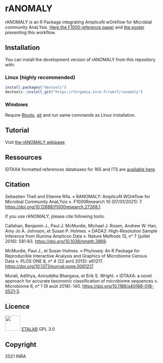 
<!-- README.md is generated from README.Rmd. Please edit that file -->

# rANOMALY

<!-- badges: start -->

<!-- [![Lifecycle: experimental](https://img.shields.io/badge/lifecycle-experimental-orange.svg)](https://www.tidyverse.org/lifecycle/#experimental) -->

<!-- badges: end -->

rANOMALY is an R Package integrating AmplicoN wOrkflow for Microbial community AnaLYsis. [Here the
F1000 reference paper](https://f1000research.com/articles/10-7) and [the
poster](https://hal.archives-ouvertes.fr/hal-02340484/) presenting this workflow.

## Installation

You can install the development version of rANOMALY from this repository
with:

### Linux (highly recommended)

``` r
install.packages("devtools")
devtools::install_git("https://forgemia.inra.fr/umrf/ranomaly")
```

### Windows

Require [Rtools](https://cran.r-project.org/bin/windows/Rtools/),
[git](https://git-scm.com/download/win) and run same commands as Linux
installation.

## Tutorial

Visit [the rANOMALY
wikipage](https://forgemia.inra.fr/umrf/ranomaly/-/wikis/home)

## Ressources

IDTAXA formatted references databases for 16S and ITS are [available
here](https://nextcloud.inrae.fr/s/YHi3fmDdEJt5cqR).

## Citation

Sebastien Theil and Etienne Rifa. « RANOMALY: AmplicoN WOrkflow for Microbial Community AnaLYsis ». F1000Research 10 (07/01/2021): 7. https://doi.org/10.12688/f1000research.27268.1.

If you use rANOMALY, please cite following tools:

Callahan, Benjamin J., Paul J. McMurdie, Michael J. Rosen, Andrew W. Han, Amy Jo A. Johnson, et Susan P. Holmes. « DADA2: High-Resolution Sample Inference from Illumina Amplicon Data ». Nature Methods 13, nᵒ 7 (juillet 2016): 581‑83. https://doi.org/10.1038/nmeth.3869.

McMurdie, Paul J., et Susan Holmes. « Phyloseq: An R Package for Reproducible Interactive Analysis and Graphics of Microbiome Census Data ». PLOS ONE 8, nᵒ 4 (22 avril 2013): e61217. https://doi.org/10.1371/journal.pone.0061217.

Murali, Adithya, Aniruddha Bhargava, et Erik S. Wright. « IDTAXA: a novel approach for accurate taxonomic classification of microbiome sequences ». Microbiome 6, nᵒ 1 (9 août 2018): 140. https://doi.org/10.1186/s40168-018-0521-5.

## Licence
 <img src="https://forgemia.inra.fr/umrf/ranomaly/-/blob/master/inst/misc/etalab5.png" width="50"> [ETALAB](https://www.etalab.gouv.fr/wp-content/uploads/2018/11/open-licence.pdf)
GPL 3.0

## Copyright
2021 INRA
